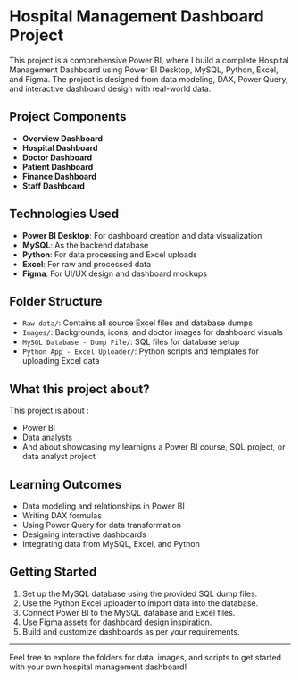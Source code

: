 # Hospital Management Dashboard Project

This project is a comprehensive Power BI, where I build a complete Hospital Management Dashboard using Power BI Desktop, MySQL, Python, Excel, and Figma. The project is designed from data modeling, DAX, Power Query, and interactive dashboard design with real-world data.

## Project Components

- **Overview Dashboard**
- **Hospital Dashboard**
- **Doctor Dashboard**
- **Patient Dashboard**
- **Finance Dashboard**
- **Staff Dashboard**

## Technologies Used

- **Power BI Desktop**: For dashboard creation and data visualization
- **MySQL**: As the backend database
- **Python**: For data processing and Excel uploads
- **Excel**: For raw and processed data
- **Figma**: For UI/UX design and dashboard mockups

## Folder Structure

- `Raw data/`: Contains all source Excel files and database dumps
- `Images/`: Backgrounds, icons, and doctor images for dashboard visuals
- `MySQL Database - Dump File/`: SQL files for database setup
- `Python App - Excel Uploader/`: Python scripts and templates for uploading Excel data

## What this project about?

This project is about :
- Power BI 
- Data analysts
- And about showcasing my learnigns a Power BI course, SQL project, or data analyst project

## Learning Outcomes

- Data modeling and relationships in Power BI
- Writing DAX formulas
- Using Power Query for data transformation
- Designing interactive dashboards
- Integrating data from MySQL, Excel, and Python

## Getting Started

1. Set up the MySQL database using the provided SQL dump files.
2. Use the Python Excel uploader to import data into the database.
3. Connect Power BI to the MySQL database and Excel files.
4. Use Figma assets for dashboard design inspiration.
5. Build and customize dashboards as per your requirements.

---

Feel free to explore the folders for data, images, and scripts to get started with your own hospital management dashboard!

